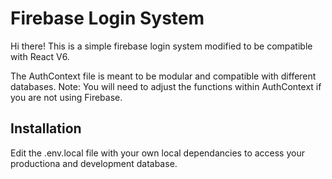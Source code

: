 # Firebase Login System

Hi there! This is a simple firebase login system modified to be compatible with React V6. 

The AuthContext file is meant to be modular and compatible with different databases. 
Note: You will need to adjust the functions within AuthContext if you are not using Firebase. 

## Installation

Edit the .env.local file with your own local dependancies to access your productiona and development database. 
